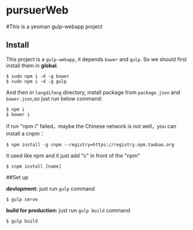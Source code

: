 # pursuerWeb
#This is a yeoman gulp-webapp project
## Install
This project is a `gulp-webapp`, it depends `bower` and `gulp`. So we should first install them in **global**.

```shell
$ sudo npm i -d -g bower
$ sudo npm i -d -g gulp
```

And then in `langdifeng` directory, install package from `package.json` and `bower.json`,so just run below command:

```shell
$ npm i
$ bower i
```

if run "npm i" failed，maybe the Chinese network is not well，you can install a cnpm：

```shell
$ npm install -g cnpm --registry=https://registry.npm.taobao.org
```
it used like npm and it just add "c" in front of the "npm"

```shell
$ cnpm install [name]
```
##Set up

**devlopment:** just run `gulp` command

```shell
$ gulp serve
```

**build for production:** just run `gulp build` command

```shell
$ gulp build
```

